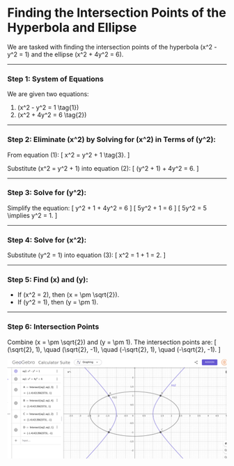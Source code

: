 # Finding the Intersection Points of the Hyperbola and Ellipse

We are tasked with finding the intersection points of the hyperbola \(x^2 - y^2 = 1\) and the ellipse \(x^2 + 4y^2 = 6\).

---

### **Step 1: System of Equations**
We are given two equations:
1. \(x^2 - y^2 = 1 \tag{1}\)
2. \(x^2 + 4y^2 = 6 \tag{2}\)

---

### **Step 2: Eliminate \(x^2\) by Solving for \(x^2\) in Terms of \(y^2\):**

From equation (1):
\[
x^2 = y^2 + 1 \tag{3}.
\]

Substitute \(x^2 = y^2 + 1\) into equation (2):
\[
(y^2 + 1) + 4y^2 = 6.
\]

---

### **Step 3: Solve for \(y^2\):**
Simplify the equation:
\[
y^2 + 1 + 4y^2 = 6
\]
\[
5y^2 + 1 = 6
\]
\[
5y^2 = 5 \implies y^2 = 1.
\]

---

### **Step 4: Solve for \(x^2\):**

Substitute \(y^2 = 1\) into equation (3):
\[
x^2 = 1 + 1 = 2.
\]

---

### **Step 5: Find \(x\) and \(y\):**

- If \(x^2 = 2\), then \(x = \pm \sqrt{2}\).
- If \(y^2 = 1\), then \(y = \pm 1\).

---

### **Step 6: Intersection Points**

Combine \(x = \pm \sqrt{2}\) and \(y = \pm 1\). The intersection points are:
\[
(\sqrt{2}, 1), \quad (\sqrt{2}, -1), \quad (-\sqrt{2}, 1), \quad (-\sqrt{2}, -1).
\]




![alt text](image-3.png)